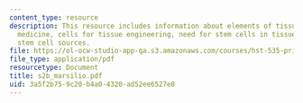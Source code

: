```yaml
---
content_type: resource
description: This resource includes information about elements of tissue engineering/regenerative
  medicine, cells for tissue engineering, need for stem cells in tissue engineering,
  stem cell sources.
file: https://ol-ocw-studio-app-qa.s3.amazonaws.com/courses/hst-535-principles-and-practice-of-tissue-engineering-fall-2004/3a5f2b759c20b4a04320ad52ee6527e8_s2b_marsilio.pdf
file_type: application/pdf
resourcetype: Document
title: s2b_marsilio.pdf
uid: 3a5f2b75-9c20-b4a0-4320-ad52ee6527e8
---
```

